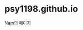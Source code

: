 # psy1198.github.io

<html>
  <head>
    <title>Nam의 사이트</title>
  </head>
  <body>
    Nam의 페이지
  </body>
</html>
